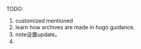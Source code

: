 TODO:

1. customized mentioned
2. learn how archives are made in hugo guidance.
3. note设置update。
4. 